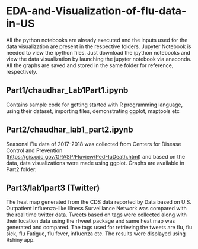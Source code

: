 # EDA-and-Visualization-of-flu-data-in-US
All the python notebooks are already executed and the inputs used for the data visualization are present in the respective folders. Jupyter Notebook is needed to view the ipython files. Just download the ipython notebooks and view the data visualization by launching the jupyter notebook via anaconda. All the graphs are saved and stored in the same folder for reference, respectively.

## Part1/chaudhar_Lab1Part1.ipynb
Contains sample code for getting started with R programming language, using their dataset, importing files, demonstrating ggplot, maptools etc

## Part2/chaudhar_lab1_part2.ipynb
Seasonal Flu data of 2017-2018 was collected from Centers for Disease Control and Prevention (https://gis.cdc.gov/GRASP/Fluview/PedFluDeath.html) and based on the data, data visualizations were made using ggplot. Graphs are available in Part2 folder.

## Part3/lab1part3 (Twitter)
The heat map generated from the CDS data reported by Data based on U.S. Outpatient Influenza-like Illness Surveillance Network was compared with the real time twitter data. Tweets based on tags were collected along with their location data using the rtweet package and same heat map was generated and compared. The tags used for retrieving the tweets are flu, flu sick, flu Fatigue, flu fever, influenza etc. The results were displayed using Rshiny app.
